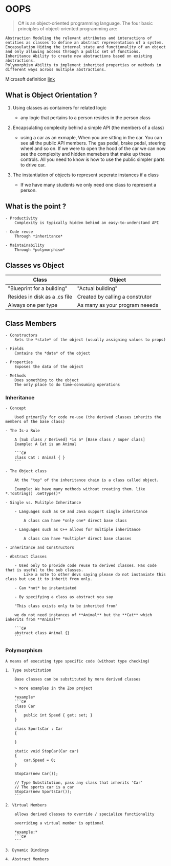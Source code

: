 # OOPS

> C# is an object-oriented programming language. The four basic principles of object-oriented programming are:

    Abstraction Modeling the relevant attributes and interactions of entities as classes to define an abstract representation of a system.
    Encapsulation Hiding the internal state and functionality of an object and only allowing access through a public set of functions.
    Inheritance Ability to create new abstractions based on existing abstractions.
    Polymorphism Ability to implement inherited properties or methods in different ways across multiple abstractions.

Microsoft definition [link](https://learn.microsoft.com/en-us/dotnet/csharp/fundamentals/tutorials/oop)

## What is Object Orientation ?

1. Using classes as containers for related logic

	- any logic that pertains to a person resides in the person class

2. Encapsulating complexity behind a simple API (the members of a class)

	- using a car as an exmaple, When you are sitting in the car. You can see all the public API members. The gas pedal, brake pedal, steering wheel and so on. 
		If we were to open the hood of the car we can now see the complexity and hidden memebers that make up these controls. All you need to know is how to use the public simpler parts to drive car.

3. The instantiation of objects to represent seperate instances if a class

	- If we have many students we only need one class to represent a person.


## What is the point ?

	- Productivity
		Complexity is typically hidden behind an easy-to-understand API

	- Code reuse
		Through *inheritance*

	- Maintainability
		Through *polymorphism*

## Classes vs Object

| Class  | Object |
| ------------- | ------------- |
| "Blueprint for a building"  | "Actual building" |
| Resides in disk as a .cs file  | Created by calling a construtor |
| Always one per type | As many as your program neeeds |

## Class Members

	- Constructors
		Sets the *state* of the object (usually assigning values to props)

	- Fields
		Contains the *data* of the object

	- Properties
		Exposes the data of the object

	- Methods
		Does something to the object
		The only place to do time-consuming operations

### Inheritance

	- Concept
		
		Used primarily for code re-use (the derived classes inherits the members of the base class)

	- The Is-a Rule

		A [Sub class / Derived] *is a* [Base class / Super class]
		Example: A Cat is an Animal

		```C#
		class Cat : Animal { }
		```

	- The Object class

		At the "top" of the inheritance chain is a class called object.

		Example: We have many methods without creating them. like *.ToString() .GetType()*

	- Single vs. Mulitple Inheritance

		- Languages such as C# and Java support single inheritance

			A class can have *only one* direct base class

		- Languages such as C++ allows for multiple inheritance

			A class can have *multiple* direct base classes

	- Inheritance and Constructors

	- Abstract Classes

		- Used only to provide code reuse to derived classes. Has code that is useful to the sub classes.
			Like a note to other devs saying please do not instaniate this class but use it to inherit from only.

		- Can *not* be instantiated

		- By specifying a class as abstract you say
			
		"This class exists only to be inherited from"

		we do not need instances of **Animal** but the **Cat** which inherits from **Animal**

		```C#
		abstract class Animal {}
		```

### Polymorphism

	A means of executing type specific code (without type checking)

	1. Type substitution
		
		Base classes can be substituted by more derived classes

		> more examples in the Zoo project

		*example*
		```C#
		class Car
		{
			public int Speed { get; set; }
		}

		class SportsCar : Car
		{

		}

		static void StopCar(Car car)
		{
			car.Speed = 0;
		}

		StopCar(new Car());

		// Type Substitution, pass any class that inherits 'Car'
		// The sports car is a car
		StopCar(new SportsCar());
		```

	2. Virtual Members

		allows derived classes to override / specialize functionality

		overriding a virtual member is optional

		*example:*
		```C#
		```

	3. Dynamic Bindings

	4. Abstract Members